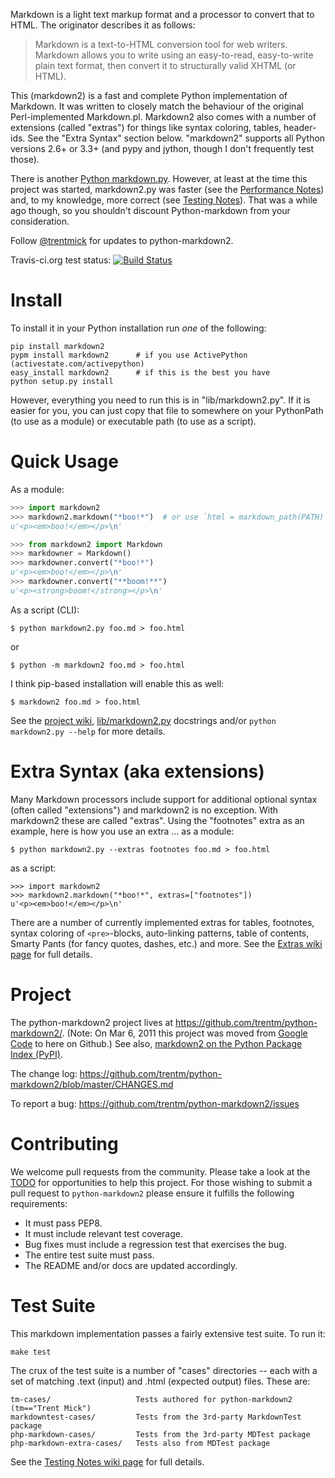 Markdown is a light text markup format and a processor to convert that to HTML.
The originator describes it as follows:

> Markdown is a text-to-HTML conversion tool for web writers.
> Markdown allows you to write using an easy-to-read,
> easy-to-write plain text format, then convert it to
> structurally valid XHTML (or HTML).
>

This (markdown2) is a fast and complete Python implementation of Markdown. It
was written to closely match the behaviour of the original Perl-implemented
Markdown.pl. Markdown2 also comes with a number of extensions (called
"extras") for things like syntax coloring, tables, header-ids. See the
"Extra Syntax" section below. "markdown2" supports all Python versions
2.6+ or 3.3+ (and pypy and jython, though I don't frequently test those).

There is another [Python
markdown.py](https://python-markdown.github.io/). However, at
least at the time this project was started, markdown2.py was faster (see the
[Performance
Notes](https://github.com/trentm/python-markdown2/wiki/Performance-Notes)) and,
to my knowledge, more correct (see [Testing
Notes](https://github.com/trentm/python-markdown2/wiki/Testing-Notes)).
That was a while ago though, so you shouldn't discount Python-markdown from
your consideration.

Follow <a href="https://twitter.com/intent/user?screen_name=trentmick" target="_blank">@trentmick</a>
for updates to python-markdown2.

Travis-ci.org test status: [![Build Status](https://secure.travis-ci.org/trentm/python-markdown2.png)](http://travis-ci.org/trentm/python-markdown2)


# Install

To install it in your Python installation run *one* of the following:

    pip install markdown2
    pypm install markdown2      # if you use ActivePython (activestate.com/activepython)
    easy_install markdown2      # if this is the best you have
    python setup.py install

However, everything you need to run this is in "lib/markdown2.py". If it is
easier for you, you can just copy that file to somewhere on your PythonPath
(to use as a module) or executable path (to use as a script).


# Quick Usage

As a module:
```python
>>> import markdown2
>>> markdown2.markdown("*boo!*")  # or use `html = markdown_path(PATH)`
u'<p><em>boo!</em></p>\n'

>>> from markdown2 import Markdown
>>> markdowner = Markdown()
>>> markdowner.convert("*boo!*")
u'<p><em>boo!</em></p>\n'
>>> markdowner.convert("**boom!**")
u'<p><strong>boom!</strong></p>\n'
```
As a script (CLI):
```shell
$ python markdown2.py foo.md > foo.html
```
or 
```shell
$ python -m markdown2 foo.md > foo.html
```

I think pip-based installation will enable this as well:
```shell
$ markdown2 foo.md > foo.html
```
See the [project wiki](https://github.com/trentm/python-markdown2/wiki),
[lib/markdown2.py](https://github.com/trentm/python-markdown2/blob/master/lib/markdown2.py)
docstrings and/or `python markdown2.py --help` for more details.


# Extra Syntax (aka extensions)

Many Markdown processors include support for additional optional syntax
(often called "extensions") and markdown2 is no exception. With markdown2 these
are called "extras".  Using the "footnotes" extra as an example, here is how
you use an extra ... as a module:
```shell
$ python markdown2.py --extras footnotes foo.md > foo.html
```
as a script:
```shell
>>> import markdown2
>>> markdown2.markdown("*boo!*", extras=["footnotes"])
u'<p><em>boo!</em></p>\n'
```
There are a number of currently implemented extras for tables, footnotes,
syntax coloring of `<pre>`-blocks, auto-linking patterns, table of contents,
Smarty Pants (for fancy quotes, dashes, etc.) and more. See the [Extras
wiki page](https://github.com/trentm/python-markdown2/wiki/Extras) for full
details.


# Project

The python-markdown2 project lives at
<https://github.com/trentm/python-markdown2/>.  (Note: On Mar 6, 2011 this
project was moved from [Google Code](http://code.google.com/p/python-markdown2)
to here on Github.) See also, [markdown2 on the Python Package Index
(PyPI)](http://pypi.python.org/pypi/markdown2).

The change log: <https://github.com/trentm/python-markdown2/blob/master/CHANGES.md>

To report a bug: <https://github.com/trentm/python-markdown2/issues>

# Contributing

We welcome pull requests from the community. Please take a look at the [TODO](https://github.com/trentm/python-markdown2/blob/master/TODO.txt) for opportunities to help this project. For those wishing to submit a pull request to `python-markdown2` please ensure it fulfills the following requirements:

* It must pass PEP8.
* It must include relevant test coverage.
* Bug fixes must include a regression test that exercises the bug.
* The entire test suite must pass.
* The README and/or docs are updated accordingly.


# Test Suite

This markdown implementation passes a fairly extensive test suite. To run it:
```shell
make test
```
The crux of the test suite is a number of "cases" directories -- each with a
set of matching .text (input) and .html (expected output) files. These are:

    tm-cases/                   Tests authored for python-markdown2 (tm=="Trent Mick")
    markdowntest-cases/         Tests from the 3rd-party MarkdownTest package
    php-markdown-cases/         Tests from the 3rd-party MDTest package
    php-markdown-extra-cases/   Tests also from MDTest package

See the [Testing Notes wiki
page](https://github.com/trentm/python-markdown2/wiki/Testing-Notes) for full
details.
